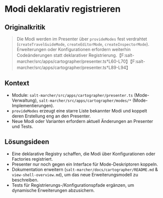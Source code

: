 # Modi deklarativ registrieren

## Originalkritik
> Die Modi werden im Presenter über `provideModes` fest verdrahtet (`createTravelGuideMode`, `createEditorMode`, `createInspectorMode`). Erweiterungen oder Konfigurationen erfordern weiterhin Codeänderungen statt deklarativer Registrierung.【F:salt-marcher/src/apps/cartographer/presenter.ts†L60-L70】【F:salt-marcher/src/apps/cartographer/presenter.ts†L89-L94】

## Kontext
- Module: `salt-marcher/src/apps/cartographer/presenter.ts` (Mode-Verwaltung), `salt-marcher/src/apps/cartographer/modes/*` (Mode-Implementierungen).
- `provideModes` erzeugt eine starre Liste bekannter Modi und koppelt deren Erstellung eng an den Presenter.
- Neue Modi oder Varianten erfordern aktuell Änderungen an Presenter und Tests.

## Lösungsideen
- Eine deklarative Registry schaffen, die Modi über Konfigurationen oder Factories registriert.
- Presenter nur noch gegen ein Interface für Mode-Deskriptoren koppeln.
- Dokumentation erweitern (`salt-marcher/docs/cartographer/README.md` & `view-shell-overview.md`), um das neue Erweiterungsmodell zu beschreiben.
- Tests für Registrierungs-/Konfigurationspfade ergänzen, um dynamische Erweiterungen abzusichern.
